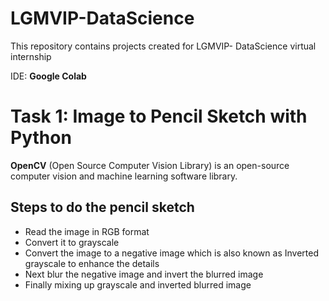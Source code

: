 # LGMVIP-DataScience
This repository contains projects created for LGMVIP- DataScience virtual internship

IDE: **Google Colab**

# Task 1: Image to Pencil Sketch with Python


**OpenCV** (Open Source Computer Vision Library) is an open-source computer vision and machine learning software library.

## Steps to do the pencil sketch

* Read the image in RGB format
* Convert it to grayscale
* Convert the image to a negative image which is also known as Inverted grayscale to enhance the details
* Next blur the negative image and invert the blurred image
* Finally mixing up grayscale and inverted blurred image
